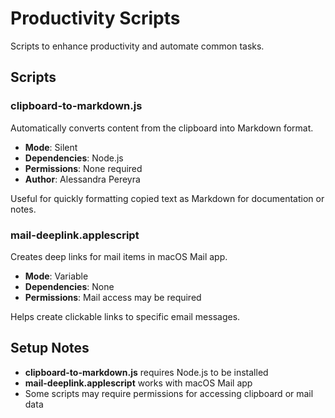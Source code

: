 # Productivity Scripts

Scripts to enhance productivity and automate common tasks.

## Scripts

### clipboard-to-markdown.js
Automatically converts content from the clipboard into Markdown format.
- **Mode**: Silent
- **Dependencies**: Node.js
- **Permissions**: None required
- **Author**: Alessandra Pereyra

Useful for quickly formatting copied text as Markdown for documentation or notes.

### mail-deeplink.applescript
Creates deep links for mail items in macOS Mail app.
- **Mode**: Variable
- **Dependencies**: None
- **Permissions**: Mail access may be required

Helps create clickable links to specific email messages.

## Setup Notes

- **clipboard-to-markdown.js** requires Node.js to be installed
- **mail-deeplink.applescript** works with macOS Mail app
- Some scripts may require permissions for accessing clipboard or mail data